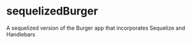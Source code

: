 # sequelizedBurger

A sequelized version of the Burger app that incorporates Sequelize and Handlebars


